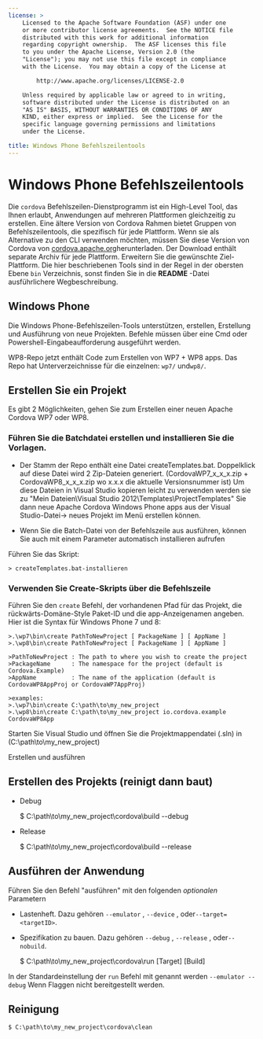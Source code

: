```yaml
---
license: >
    Licensed to the Apache Software Foundation (ASF) under one
    or more contributor license agreements.  See the NOTICE file
    distributed with this work for additional information
    regarding copyright ownership.  The ASF licenses this file
    to you under the Apache License, Version 2.0 (the
    "License"); you may not use this file except in compliance
    with the License.  You may obtain a copy of the License at

        http://www.apache.org/licenses/LICENSE-2.0

    Unless required by applicable law or agreed to in writing,
    software distributed under the License is distributed on an
    "AS IS" BASIS, WITHOUT WARRANTIES OR CONDITIONS OF ANY
    KIND, either express or implied.  See the License for the
    specific language governing permissions and limitations
    under the License.

title: Windows Phone Befehlszeilentools
---
```


# Windows Phone Befehlszeilentools

Die `cordova` Befehlszeilen-Dienstprogramm ist ein High-Level Tool, das Ihnen erlaubt, Anwendungen auf mehreren Plattformen gleichzeitig zu erstellen. Eine ältere Version von Cordova Rahmen bietet Gruppen von Befehlszeilentools, die spezifisch für jede Plattform. Wenn sie als Alternative zu den CLI verwenden möchten, müssen Sie diese Version von Cordova von [cordova.apache.org][1]herunterladen. Der Download enthält separate Archiv für jede Plattform. Erweitern Sie die gewünschte Ziel-Plattform. Die hier beschriebenen Tools sind in der Regel in der obersten Ebene `bin` Verzeichnis, sonst finden Sie in die **README** -Datei ausführlichere Wegbeschreibung.

 [1]: http://cordova.apache.org

## Windows Phone

Die Windows Phone-Befehlszeilen-Tools unterstützen, erstellen, Erstellung und Ausführung von neue Projekten. Befehle müssen über eine Cmd oder Powershell-Eingabeaufforderung ausgeführt werden.

WP8-Repo jetzt enthält Code zum Erstellen von WP7 + WP8 apps. Das Repo hat Unterverzeichnisse für die einzelnen: `wp7/` und`wp8/`.

## Erstellen Sie ein Projekt

Es gibt 2 Möglichkeiten, gehen Sie zum Erstellen einer neuen Apache Cordova WP7 oder WP8.

### Führen Sie die Batchdatei erstellen und installieren Sie die Vorlagen.

*   Der Stamm der Repo enthält eine Datei createTemplates.bat. Doppelklick auf diese Datei wird 2 Zip-Dateien generiert. (CordovaWP7\_x\_x\_x.zip + CordovaWP8\_x\_x\_x.zip wo x.x.x die aktuelle Versionsnummer ist) Um diese Dateien in Visual Studio kopieren leicht zu verwenden werden sie zu "Mein Dateien\Visual Studio 2012\Templates\ProjectTemplates\" Sie dann neue Apache Cordova Windows Phone apps aus der Visual Studio-Datei-> neues Projekt im Menü erstellen können.

*   Wenn Sie die Batch-Datei von der Befehlszeile aus ausführen, können Sie auch mit einem Parameter automatisch installieren aufrufen

Führen Sie das Skript:

    > createTemplates.bat-installieren
    

### Verwenden Sie Create-Skripts über die Befehlszeile

Führen Sie den `create` Befehl, der vorhandenen Pfad für das Projekt, die rückwärts-Domäne-Style Paket-ID und die app-Anzeigenamen angeben. Hier ist die Syntax für Windows Phone 7 und 8:

    >.\wp7\bin\create PathToNewProject [ PackageName ] [ AppName ]
    >.\wp8\bin\create PathToNewProject [ PackageName ] [ AppName ]
    
    >PathToNewProject : The path to where you wish to create the project
    >PackageName      : The namespace for the project (default is Cordova.Example)
    >AppName          : The name of the application (default is CordovaWP8AppProj or CordovaWP7AppProj)
    
    >examples:
    >.\wp7\bin\create C:\path\to\my_new_project
    >.\wp8\bin\create C:\path\to\my_new_project io.cordova.example CordovaWP8App
    

Starten Sie Visual Studio und öffnen Sie die Projektmappendatei (.sln) in (C:\path\to\my\_new\_project)

Erstellen und ausführen

## Erstellen des Projekts (reinigt dann baut)

*   Debug
    
    $ C:\path\to\my\_new\_project\cordova\build --debug

*   Release
    
    $ C:\path\to\my\_new\_project\cordova\build --release

## Ausführen der Anwendung

Führen Sie den Befehl "ausführen" mit den folgenden *optionalen* Parametern

*   Lastenheft. Dazu gehören `--emulator` , `--device` , oder`--target=<targetID>`.

*   Spezifikation zu bauen. Dazu gehören `--debug` , `--release` , oder`--nobuild`.
    
    $ C:\path\to\my\_new\_project\cordova\run \[Target\] \[Build\]

In der Standardeinstellung der `run` Befehl mit genannt werden `--emulator --debug` Wenn Flaggen nicht bereitgestellt werden.

## Reinigung

    $ C:\path\to\my_new_project\cordova\clean